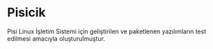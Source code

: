 Pisicik
=======
Pisi Linux İşletim Sistemi için geliştirilen ve paketlenen yazılımların test edilmesi amacıyla oluşturulmuştur.
